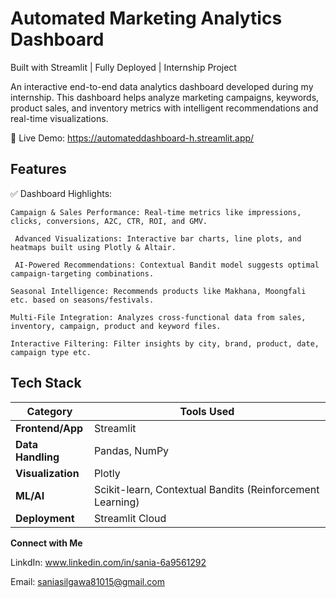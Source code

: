 # **Automated Marketing Analytics Dashboard**

Built with Streamlit | Fully Deployed | Internship Project

An interactive end-to-end data analytics dashboard developed during my internship. This dashboard helps analyze marketing campaigns, keywords, product sales, and inventory metrics with intelligent recommendations and real-time visualizations.

🔗 Live Demo: https://automateddashboard-h.streamlit.app/

## **Features**

✅ Dashboard Highlights:

    Campaign & Sales Performance: Real-time metrics like impressions, clicks, conversions, A2C, CTR, ROI, and GMV.

     Advanced Visualizations: Interactive bar charts, line plots, and heatmaps built using Plotly & Altair.

     AI-Powered Recommendations: Contextual Bandit model suggests optimal campaign-targeting combinations.

    Seasonal Intelligence: Recommends products like Makhana, Moongfali etc. based on seasons/festivals.

    Multi-File Integration: Analyzes cross-functional data from sales, inventory, campaign, product and keyword files.

    Interactive Filtering: Filter insights by city, brand, product, date, campaign type etc.
## **Tech Stack**

| Category          | Tools Used                                                |
| ----------------- | --------------------------------------------------------- |
| **Frontend/App**  | Streamlit                                                 |
| **Data Handling** | Pandas, NumPy                                             |
| **Visualization** | Plotly                                                    |
| **ML/AI**         | Scikit-learn, Contextual Bandits (Reinforcement Learning) |
| **Deployment**    | Streamlit Cloud                                           |


**Connect with Me**

LinkdIn: www.linkedin.com/in/sania-6a9561292

Email: saniasilgawa81015@gmail.com
